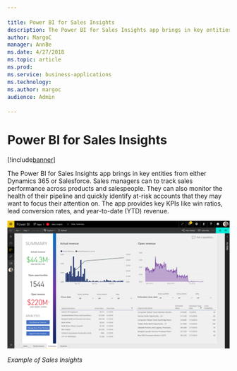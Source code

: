 ```yaml
---

title: Power BI for Sales Insights
description: The Power BI for Sales Insights app brings in key entities from either Dynamics 365 or Salesforce.
author: MargoC
manager: AnnBe
ms.date: 4/27/2018
ms.topic: article
ms.prod: 
ms.service: business-applications
ms.technology: 
ms.author: margoc
audience: Admin

---
```

#  Power BI for Sales Insights




[!include[banner](../../../includes/banner.md)]

The Power BI for Sales Insights app brings in key entities from either
Dynamics 365 or Salesforce. Sales managers can to track sales performance across
products and salespeople. They can also monitor the health of their pipeline and
quickly identify at-risk accounts that they may want to focus their attention
on. The app provides key KPIs like win ratios, lead conversion rates, and
year-to-date (YTD) revenue.

![A screenshot showing an example of Sales Insights](media/power-bi-sales-insights-1.png "A screenshot showing an example of Sales Insights")
<!-- picture -->


*Example of Sales Insights*
